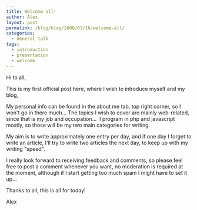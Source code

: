 ```yaml
---
title: Welcome all!
author: Alex
layout: post
permalink: /blog/blog/2008/03/16/welcome-all/
categories:
  - General talk
tags:
  - introduction
  - presentation
  - welcome
---
```


Hi to all,

This is my first official post here, where I wish to introduce myself and my blog, 

My personal info can be found in the about me tab, top right corner, so I won\'t go in there much... The topics I wish to cover are mainly web-related, since that is my job and occupation...  I program in php and javascript mostly, so those will be my two main categories for writing.

My aim is to write approximately one entry per day, and if one day I forget to write an article, I\'ll try to write two articles the next day, to keep up with my writing \"speed\".

I really look forward to receiving feedback and comments, so please feel free to post a comment whenever you want, no moderation is required at the moment, although if I start getting too much spam I might have to set it up...

Thanks to all, this is all for today!

Alex